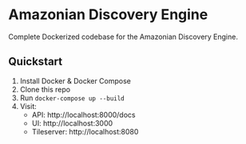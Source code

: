 # Amazonian Discovery Engine

Complete Dockerized codebase for the Amazonian Discovery Engine.

## Quickstart
1. Install Docker & Docker Compose
2. Clone this repo
3. Run `docker-compose up --build`
4. Visit:
   - API: http://localhost:8000/docs
   - UI:  http://localhost:3000
   - Tileserver: http://localhost:8080
